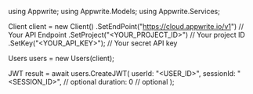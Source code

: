 using Appwrite;
using Appwrite.Models;
using Appwrite.Services;

Client client = new Client()
    .SetEndPoint("https://cloud.appwrite.io/v1") // Your API Endpoint
    .SetProject("<YOUR_PROJECT_ID>") // Your project ID
    .SetKey("<YOUR_API_KEY>"); // Your secret API key

Users users = new Users(client);

JWT result = await users.CreateJWT(
    userId: "<USER_ID>",
    sessionId: "<SESSION_ID>", // optional
    duration: 0 // optional
);